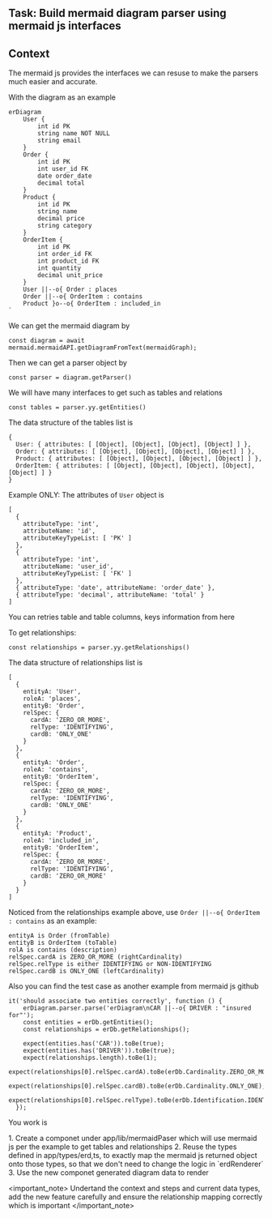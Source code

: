 ## Task: Build mermaid diagram parser using mermaid js interfaces

## Context

<context>
The mermaid js provides the interfaces we can resuse to make the parsers much easier and accurate.

With the diagram as an example

```
erDiagram
    User {
        int id PK
        string name NOT NULL
        string email
    }
    Order {
        int id PK
        int user_id FK
        date order_date
        decimal total
    }
    Product {
        int id PK
        string name
        decimal price
        string category
    }
    OrderItem {
        int id PK
        int order_id FK
        int product_id FK
        int quantity
        decimal unit_price
    }
    User ||--o{ Order : places
    Order ||--o{ OrderItem : contains
    Product }o--o{ OrderItem : included_in
`
```

We can get the mermaid diagram by

```
const diagram = await mermaid.mermaidAPI.getDiagramFromText(mermaidGraph);
```

Then we can get a parser object by

```
const parser = diagram.getParser()
```

We will have many interfaces to get such as tables and relations

```
const tables = parser.yy.getEntities()
```

The data structure of the tables list is

```
{
  User: { attributes: [ [Object], [Object], [Object], [Object] ] },
  Order: { attributes: [ [Object], [Object], [Object], [Object] ] },
  Product: { attributes: [ [Object], [Object], [Object], [Object] ] },
  OrderItem: { attributes: [ [Object], [Object], [Object], [Object], [Object] ] }
}
```

Example ONLY: The attributes of `User` object is

```
[
  {
    attributeType: 'int',
    attributeName: 'id',
    attributeKeyTypeList: [ 'PK' ]
  },
  {
    attributeType: 'int',
    attributeName: 'user_id',
    attributeKeyTypeList: [ 'FK' ]
  },
  { attributeType: 'date', attributeName: 'order_date' },
  { attributeType: 'decimal', attributeName: 'total' }
]
```

You can retries table and table columns, keys information from here

To get relationships:

```
const relationships = parser.yy.getRelationships()
```

The data structure of relationships list is

```
[
  {
    entityA: 'User',
    roleA: 'places',
    entityB: 'Order',
    relSpec: {
      cardA: 'ZERO_OR_MORE',
      relType: 'IDENTIFYING',
      cardB: 'ONLY_ONE'
    }
  },
  {
    entityA: 'Order',
    roleA: 'contains',
    entityB: 'OrderItem',
    relSpec: {
      cardA: 'ZERO_OR_MORE',
      relType: 'IDENTIFYING',
      cardB: 'ONLY_ONE'
    }
  },
  {
    entityA: 'Product',
    roleA: 'included_in',
    entityB: 'OrderItem',
    relSpec: {
      cardA: 'ZERO_OR_MORE',
      relType: 'IDENTIFYING',
      cardB: 'ZERO_OR_MORE'
    }
  }
]
```

Noticed from the relationships example above, use `Order ||--o{ OrderItem : contains` as an example:

```
entityA is Order (fromTable)
entityB is OrderItem (toTable)
rolA is contains (description)
relSpec.cardA is ZERO_OR_MORE (rightCardinality)
relSpec.relType is either IDENTIFYING or NON-IDENTIFYING
relSpec.cardB is ONLY_ONE (leftCardinality)
```

Also you can find the test case as another example from mermaid js github

```
it('should associate two entities correctly', function () {
    erDiagram.parser.parse('erDiagram\nCAR ||--o{ DRIVER : "insured for"');
    const entities = erDb.getEntities();
    const relationships = erDb.getRelationships();

    expect(entities.has('CAR')).toBe(true);
    expect(entities.has('DRIVER')).toBe(true);
    expect(relationships.length).toBe(1);
    expect(relationships[0].relSpec.cardA).toBe(erDb.Cardinality.ZERO_OR_MORE);
    expect(relationships[0].relSpec.cardB).toBe(erDb.Cardinality.ONLY_ONE);
    expect(relationships[0].relSpec.relType).toBe(erDb.Identification.IDENTIFYING);
  });
```

</context>

You work is

<steps>
1. Create a componet under app/lib/mermaidPaser which will use mermaid js per the example to get tables and relationships
2. Reuse the types defined in app/types/erd,ts, to exactly map the mermaid js returned object onto those types, so that we don't need to change the logic in `erdRenderer`
3. Use the new componet generated diagram data to render
</setps>

<important_note>
Undertand the context and steps and current data types, add the new feature carefully and ensure the relationship mapping correctly which is important
</important_note>
